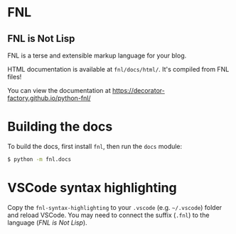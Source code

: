 # FNL
## FNL is Not Lisp

FNL is a terse and extensible markup language for your blog.

HTML documentation is available at `fnl/docs/html/`. It's compiled from FNL files!

You can view the documentation at https://decorator-factory.github.io/python-fnl/

# Building the docs

To build the docs, first install `fnl`, then run the `docs` module:

```sh
$ python -m fnl.docs
```

# VSCode syntax highlighting

Copy the `fnl-syntax-highlighting` to your `.vscode` (e.g. `~/.vscode`) folder
and reload VSCode. You may need to connect the suffix (`.fnl`) to the language
(_FNL is Not Lisp_).
